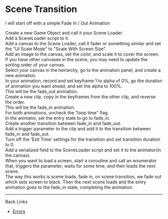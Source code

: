 # Scene Transition

I will start off with a simple Fade In / Out Animation

Create a new Game Object and call it your Scene Loader.  
Add a SceneLoader script to it.  
Add a canvas to the Scene Loader, call it fader or something similar and set the "UI Scale Mode" to "Scale With Screen Size".  
Add an image to the canvas, set the color, and scale it to cover the screen.    
If you have other canvases in the scene, you may need to update the sorting order of your canvas.  
Select your canvas in the heirarchy, go to the animation panel, and create a new animation.  
In your animation, record and set keyframe 1 to alpha of 0%, go the duration of animation you want ahead, and set the alpha to 100%.  
This will be the fade_out animation.  
Create a new clip, copy in the keyframes from the other clip, and reverse the order.  
This will be the fade_in animation.  
For both animations, uncheck the "loop time" flag.  
In the animator, set the entry state to go to fade_in.  
Create another transition between fade_in and fade_out.  
Add a trigger parameter to the clip and add it to the transition between fade_in and fade_out.  
Turn off the 'Exit Time' settings for the transition and set transition duration to 0.  
Add a serialized field to the SceneLoader script and set it to the animator(in the canvas).  
When you want to load a screen, start a coroutine and call an enumerator that, triggers the parameter, waits for some time, and then loads the next scene.  
The way this works is scene loads, fade in, on scene transition, we fade out which sets screen to black.  Then the next scene loads and the entry animation goes to the fade_in state, completing the animation.


---
Back Links

* [Errors](../0_animation.md)